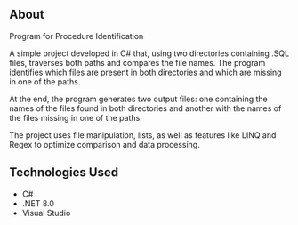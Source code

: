 ## About

Program for Procedure Identification

A simple project developed in C# that, using two directories containing .SQL files, traverses both paths and compares the file names. The program identifies which files are present in both directories and which are missing in one of the paths.

At the end, the program generates two output files: one containing the names of the files found in both directories and another with the names of the files missing in one of the paths.

The project uses file manipulation, lists, as well as features like LINQ and Regex to optimize comparison and data processing.

## Technologies Used

- C#
- .NET 8.0
- Visual Studio
